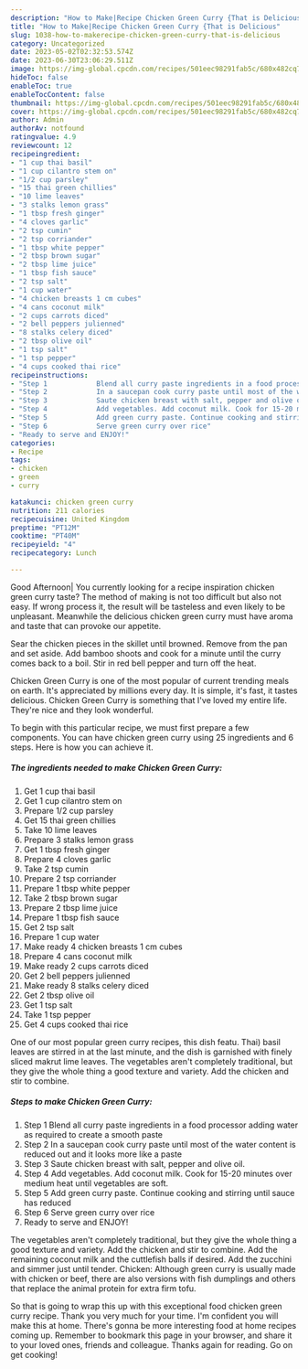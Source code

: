 ```yaml
---
description: "How to Make|Recipe Chicken Green Curry {That is Delicious"
title: "How to Make|Recipe Chicken Green Curry {That is Delicious"
slug: 1038-how-to-makerecipe-chicken-green-curry-that-is-delicious
category: Uncategorized
date: 2023-05-02T02:32:53.574Z
date: 2023-06-30T23:06:29.511Z
image: https://img-global.cpcdn.com/recipes/501eec98291fab5c/680x482cq70/chicken-green-curry-recipe-main-photo.jpg
hideToc: false
enableToc: true
enableTocContent: false
thumbnail: https://img-global.cpcdn.com/recipes/501eec98291fab5c/680x482cq70/chicken-green-curry-recipe-main-photo.jpg
cover: https://img-global.cpcdn.com/recipes/501eec98291fab5c/680x482cq70/chicken-green-curry-recipe-main-photo.jpg
author: Admin
authorAv: notfound
ratingvalue: 4.9
reviewcount: 12
recipeingredient:
- "1 cup thai basil"
- "1 cup cilantro stem on"
- "1/2 cup parsley"
- "15 thai green chillies"
- "10 lime leaves"
- "3 stalks lemon grass"
- "1 tbsp fresh ginger"
- "4 cloves garlic"
- "2 tsp cumin"
- "2 tsp corriander"
- "1 tbsp white pepper"
- "2 tbsp brown sugar"
- "2 tbsp lime juice"
- "1 tbsp fish sauce"
- "2 tsp salt"
- "1 cup water"
- "4 chicken breasts 1 cm cubes"
- "4 cans coconut milk"
- "2 cups carrots diced"
- "2 bell peppers julienned"
- "8 stalks celery diced"
- "2 tbsp olive oil"
- "1 tsp salt"
- "1 tsp pepper"
- "4 cups cooked thai rice"
recipeinstructions:
- "Step 1            Blend all curry paste ingredients in a food processor adding water as required to create a smooth paste"
- "Step 2            In a saucepan cook curry paste until most of the water content is reduced out and it looks more like a paste"
- "Step 3            Saute chicken breast with salt, pepper and olive oil."
- "Step 4            Add vegetables. Add coconut milk. Cook for 15-20 minutes over medium heat until vegetables are soft."
- "Step 5            Add green curry paste. Continue cooking and stirring until sauce has reduced"
- "Step 6            Serve green curry over rice"
- "Ready to serve and ENJOY!"
categories:
- Recipe
tags:
- chicken
- green
- curry

katakunci: chicken green curry 
nutrition: 211 calories
recipecuisine: United Kingdom
preptime: "PT12M"
cooktime: "PT40M"
recipeyield: "4"
recipecategory: Lunch

---
```



Good Afternoon| You currently looking for a recipe inspiration chicken green curry taste? The method of making is not too difficult but also not easy. If wrong process it, the result will be tasteless and even likely to be unpleasant. Meanwhile the delicious chicken green curry must have aroma and taste that can provoke our appetite.





Sear the chicken pieces in the skillet until browned. Remove from the pan and set aside. Add bamboo shoots and cook for a minute until the curry comes back to a boil. Stir in red bell pepper and turn off the heat.

Chicken Green Curry is one of the most popular of current trending meals on earth. It's appreciated by millions every day. It is simple, it's fast, it tastes delicious. Chicken Green Curry is something that I've loved my entire life. They're nice and they look wonderful.


To begin with this particular recipe, we must first prepare a few components. You can have chicken green curry using 25 ingredients and 6 steps. Here is how you can achieve it.

<!--inarticleads1-->

##### The ingredients needed to make Chicken Green Curry:

1. Get 1 cup thai basil
1. Get 1 cup cilantro stem on
1. Prepare 1/2 cup parsley
1. Get 15 thai green chillies
1. Take 10 lime leaves
1. Prepare 3 stalks lemon grass
1. Get 1 tbsp fresh ginger
1. Prepare 4 cloves garlic
1. Take 2 tsp cumin
1. Prepare 2 tsp corriander
1. Prepare 1 tbsp white pepper
1. Take 2 tbsp brown sugar
1. Prepare 2 tbsp lime juice
1. Prepare 1 tbsp fish sauce
1. Get 2 tsp salt
1. Prepare 1 cup water
1. Make ready 4 chicken breasts 1 cm cubes
1. Prepare 4 cans coconut milk
1. Make ready 2 cups carrots diced
1. Get 2 bell peppers julienned
1. Make ready 8 stalks celery diced
1. Get 2 tbsp olive oil
1. Get 1 tsp salt
1. Take 1 tsp pepper
1. Get 4 cups cooked thai rice


One of our most popular green curry recipes, this dish featu. Thai) basil leaves are stirred in at the last minute, and the dish is garnished with finely sliced makrut lime leaves. The vegetables aren&#39;t completely traditional, but they give the whole thing a good texture and variety. Add the chicken and stir to combine. 

<!--inarticleads2-->

##### Steps to make Chicken Green Curry:

1. Step 1            Blend all curry paste ingredients in a food processor adding water as required to create a smooth paste
1. Step 2            In a saucepan cook curry paste until most of the water content is reduced out and it looks more like a paste
1. Step 3            Saute chicken breast with salt, pepper and olive oil.
1. Step 4            Add vegetables. Add coconut milk. Cook for 15-20 minutes over medium heat until vegetables are soft.
1. Step 5            Add green curry paste. Continue cooking and stirring until sauce has reduced
1. Step 6            Serve green curry over rice
1. Ready to serve and ENJOY!

The vegetables aren&#39;t completely traditional, but they give the whole thing a good texture and variety. Add the chicken and stir to combine. Add the remaining coconut milk and the cuttlefish balls if desired. Add the zucchini and simmer just until tender. Chicken: Although green curry is usually made with chicken or beef, there are also versions with fish dumplings and others that replace the animal protein for extra firm tofu. 

So that is going to wrap this up with this exceptional food chicken green curry recipe. Thank you very much for your time. I'm confident you will make this at home. There's gonna be more interesting food at home recipes coming up. Remember to bookmark this page in your browser, and share it to your loved ones, friends and colleague. Thanks again for reading. Go on get cooking!
